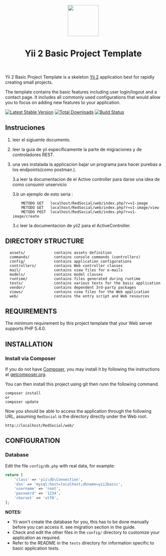 <p align="center">
    <a href="https://github.com/yiisoft" target="_blank">
        <img src="https://avatars0.githubusercontent.com/u/993323" height="100px">
    </a>
    <h1 align="center">Yii 2 Basic Project Template</h1>
    <br>
</p>

Yii 2 Basic Project Template is a skeleton [Yii 2](http://www.yiiframework.com/) application best for
rapidly creating small projects.

The template contains the basic features including user login/logout and a contact page.
It includes all commonly used configurations that would allow you to focus on adding new
features to your application.

[![Latest Stable Version](https://img.shields.io/packagist/v/yiisoft/yii2-app-basic.svg)](https://packagist.org/packages/yiisoft/yii2-app-basic)
[![Total Downloads](https://img.shields.io/packagist/dt/yiisoft/yii2-app-basic.svg)](https://packagist.org/packages/yiisoft/yii2-app-basic)
[![Build Status](https://travis-ci.org/yiisoft/yii2-app-basic.svg?branch=master)](https://travis-ci.org/yiisoft/yii2-app-basic)

Instruciones
-------------------
1. leer el sigiuente documento.
2. leer la guia de yii especificamente la parte de migraciones y de controladores REST.
3. una ves instalada la applicacion bajar un programa para hacer purebas a los endpoints(como postman.).

    3.a leer la documentacion de el Active controller para darse una idea de como consumir unservicio
    
    3.b un ejemplo de esto seria : 
          
           METODO GET   localhost/RedSocial/web/index.php?r=v1-image
           METODO GET   localhost/RedSocial/web/index.php?r=v1-image/view
           METODO POST  localhost/RedSocial/web/index.php?r=v1-image/create
           
    3.c leer la documentacion de yii2 para el ActiveController.


DIRECTORY STRUCTURE
-------------------

      assets/             contains assets definition
      commands/           contains console commands (controllers)
      config/             contains application configurations
      controllers/        contains Web controller classes
      mail/               contains view files for e-mails
      models/             contains model classes
      runtime/            contains files generated during runtime
      tests/              contains various tests for the basic application
      vendor/             contains dependent 3rd-party packages
      views/              contains view files for the Web application
      web/                contains the entry script and Web resources



REQUIREMENTS
------------

The minimum requirement by this project template that your Web server supports PHP 5.4.0.


INSTALLATION
------------

### Install via Composer

If you do not have [Composer](http://getcomposer.org/), you may install it by following the instructions
at [getcomposer.org](http://getcomposer.org/doc/00-intro.md#installation-nix).

You can then install this project using git then runn the following command.

~~~
composer install
or
composer update
~~~

Now you should be able to access the application through the following URL, assuming `RedSocial` is the directory
directly under the Web root.

~~~
http://localhost/RedSocial/web/
~~~



CONFIGURATION
-------------

### Database

Edit the file `config/db.php` with real data, for example:

```php
return [
    'class' => 'yii\db\Connection',
    'dsn' => 'mysql:host=localhost;dbname=yii2basic',
    'username' => 'root',
    'password' => '1234',
    'charset' => 'utf8',
];
```

**NOTES:**
- Yii won't create the database for you, this has to be done manually before you can access it. see migration section in the guide.
- Check and edit the other files in the `config/` directory to customize your application as required.
- Refer to the README in the `tests` directory for information specific to basic application tests.

